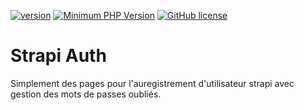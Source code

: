 [![version](https://img.shields.io/badge/Version-1.0.0-brightgreen.svg)](https://github.com/SimonDevelop/strapi-auth/releases/tag/1.0.0)
[![Minimum PHP Version](https://img.shields.io/badge/php-%3E%3D%207.4-8892BF.svg)](https://php.net/)
[![GitHub license](https://img.shields.io/badge/License-MIT-blue.svg)](https://github.com/SimonDevelop/strapi-auth/blob/master/LICENSE)
# Strapi Auth

Simplement des pages pour l'auregistrement d'utilisateur strapi avec gestion des mots de passes oubliés.
